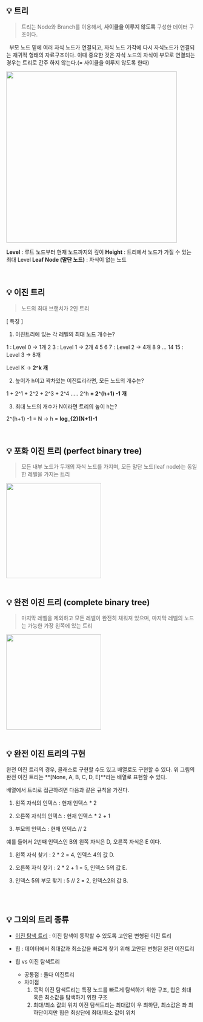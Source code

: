 ## 💡 트리

> 트리는 Node와 Branch를 이용해서, **사이클을 이루지 않도록** 구성한 데이터 구조이다.

&nbsp; 부모 노드 밑에 여러 자식 노드가 연결되고, 자식 노드 가각에 다시 자식노드가 연결되는 재귀적 형태의 자료구조이다. 이때 중요한 것은 자식 노드의 자식이 부모로 연결되는 경우는 트리로 간주 하지 않는다.(= 사이클을 이루지 않도록 한다)

<img src = https://github.com/mangdo/TIL/assets/70243735/7807617a-2169-457c-98bf-b80ab16ac962 width="450px">

<br>

**Level** : 루트 노드부터 현재 노드까지의 깊이
**Height** : 트리에서 노드가 가질 수 있는 최대 Level
**Leaf Node (말단 노드)** : 자식이 없는 노드

<br>

## 💡 이진 트리
> 노드의 최대 브랜치가 2인 트리

[ 특징 ]

1. 이진트리에 있는 각 레벨의 최대 노드 개수는?

1               : Level 0 -> 1개
2 3             : Level 1 -> 2개
4 5 6 7         : Level 2 -> 4개
8 9 ... 14 15   : Level 3 -> 8개

Level K -> **2^k 개**

2. 높이가 h이고 꽉차있는 이진트리라면, 모든 노드의 개수는?

1 + 2^1 + 2^2 + 2^3 + 2^4 ..... 2^h 
**= 2^(h+1) -1 개**


3. 최대 노드의 개수가 N이라면 트리의 높이 h는?

2^{h+1} -1  = N → h = **log_{2}(N+1)-1**

<br>

## 💡 포화 이진 트리 (perfect binary tree)
> 모든 내부 노드가 두개의 자식 노드를 가지며, 모든 말단 노드(leaf node)는 동일한 레벨을 가지는 트리

<img src = https://github.com/mangdo/TIL/assets/70243735/8e99c6ec-86d4-454b-b526-390a7a62fb73 width="250px">


<br>
<br>


## 💡 완전 이진 트리 (complete binary tree)
> 마지막 레벨을 제외하고 모든 레벨이 완전히 채워져 있으며, 마지막 레벨의 노드는 가능한 가장 왼쪽에 있는 트리

<img src = https://github.com/mangdo/TIL/assets/70243735/cdf006ba-a5e3-48dc-a435-7f4af0bf821c width="250px">

<br>
<br>

## 💡 완전 이진 트리의 구현

완전 이진 트리의 경우, 클래스로 구현할 수도 있고 배열로도 구현할 수 있다.
위 그림의 완전 이진 트리는 **[None, A, B, C, D, E]**라는 배열로 표현할 수 있다.

배열에서 트리로 접근하려면 다음과 같은 규칙을 가진다.

1. 왼쪽 자식의 인덱스 : 현재 인덱스 * 2

2. 오른쪽 자식의 인덱스 : 현재 인덱스 * 2 + 1

3. 부모의 인덱스 : 현재 인덱스 // 2

예를 들어서 2번째 인덱스인 B의 왼쪽 자식은 D, 오른쪽 자식은 E 이다.

1. 왼쪽 자식 찾기    : 2 * 2 = 4,  인덱스 4의 값 D.

2. 오른쪽 자식 찾기 : 2 * 2 + 1 = 5,  인덱스 5의 값 E.

3. 인덱스 5의 부모 찾기 : 5 // 2 = 2,  인덱스2의 값 B.

<br>
<br>


## 💡 그외의 트리 종류

- [이진 탐색 트리](../Algorithm/binarySearch.md#-%EC%9D%B4%EC%A7%84-%ED%83%90%EC%83%89-%ED%8A%B8%EB%A6%AC) : 이진 탐색이 동작할 수 있도록 고안된 변형된 이진 트리

- 힙 : 데이터에서 최대값과 최소값을 빠르게 찾기 위해 고안된 변형된 완전 이진트리

- 힙 vs 이진 탐색트리
    - 공통점 : 둘다 이진트리
    - 차이점 
        1. 목적
        이진 탐색트리는 특정 노드를 빠르게 탐색하기 위한 구조, 힙은 최대 혹은 최소값을 탐색하기 위한 구조
        2. 최대/최소 값의 위치
        이진 탐색트리는 최대값이 우 최하단, 최소값은 좌 최하단이지만 힙은 최상단에 최대/최소 값이 위치

